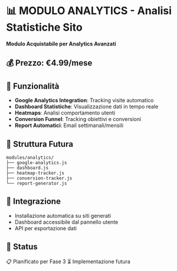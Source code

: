 # 📊 MODULO ANALYTICS - Analisi Statistiche Sito

**Modulo Acquistabile per Analytics Avanzati**

## 💰 **Prezzo**: €4.99/mese

## 🎯 **Funzionalità**
- **Google Analytics Integration**: Tracking visite automatico
- **Dashboard Statistiche**: Visualizzazione dati in tempo reale
- **Heatmaps**: Analisi comportamento utenti
- **Conversion Funnel**: Tracking obiettivi e conversioni
- **Report Automatici**: Email settimanali/mensili

## 📁 **Struttura Futura**
```
modules/analytics/
├── google-analytics.js
├── dashboard.js
├── heatmap-tracker.js
├── conversion-tracker.js
└── report-generator.js
```

## 🔄 **Integrazione**
- Installazione automatica su siti generati
- Dashboard accessibile dal pannello utente
- API per esportazione dati

## 🚀 **Status**
📋 Pianificato per Fase 3
⏳ Implementazione futura

